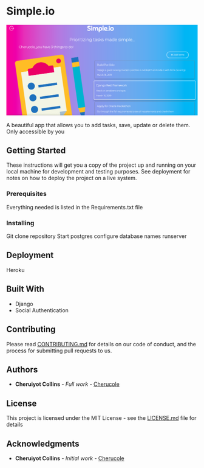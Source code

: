 # Simple.io

![Simple.io](https://github.com/cherucole/My_Todo_List/blob/master/Todo_App/static/img/screenshot.png?raw=true)


A beautiful app that allows you to add tasks, save, update or delete them. Only accessible by you

## Getting Started

These instructions will get you a copy of the project up and running on your local machine for development and testing purposes. See deployment for notes on how to deploy the project on a live system.

### Prerequisites

Everything needed is listed in the Requirements.txt file

### Installing

Git clone repository
Start postgres
configure database names
runserver

## Deployment

Heroku

## Built With

* Django
* Social Authentication


## Contributing

Please read [CONTRIBUTING.md](https://gist.github.com/PurpleBooth/b24679402957c63ec426) for details on our code of conduct, and the process for submitting pull requests to us.


## Authors

* **Cheruiyot Collins** - *Full work* - [Cherucole](https://github.com/cherucole)


## License

This project is licensed under the MIT License - see the [LICENSE.md](LICENSE.md) file for details

## Acknowledgments
* **Cheruiyot Collins** - *Initial work* - [Cherucole](https://github.com/cherucole)
